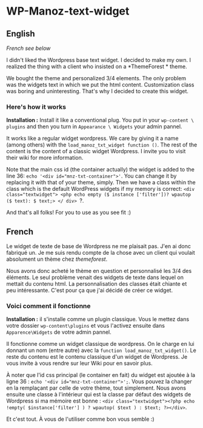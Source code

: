 WP-Manoz-text-widget
====================

English
-------

*French see below*

I didn't liked the Wordpress base text widget. I decided to make my own.
I realized the thing with a client who insisted on a *ThemeForest * theme.

We bought the theme and personalized 3/4 elements. The only problem was the widgets text in which we put the html content. Customization class was boring and uninteresting. That's why I decided to create this widget.

### Here's how it works

**Installation :** Install it like a conventional plug. You put in your `wp-content \ plugins` and then you turn in `Appearance \ Widgets` your admin pannel.

It works like a regular widget wordpress. We care by giving it a name (among others) with the `load_manoz_txt_widget function ()`.
The rest of the content is the content of a classic widget Wordpress. I invite you to visit their wiki for more information.

Note that the main css id (the container actually) the widget is added to the line 36: `echo '<div id="mnz-txt-container">'`. You can change it by replacing it with that of your theme, simply.
Then we have a class within the class which is the default WordPress widgets if my memory is correct: `<div class="textwidget"> <php echo empty ($ instance ['filter'])? wpautop ($ text): $ text;> </ div> `?.

And that's all folks! For you to use as you see fit :)

French
------

Le widget de texte de base de Wordpress ne me plaisait pas. J'en ai donc fabriqué un.
Je me suis rendu compte de la chose avec un client qui voulait absolument un thème chez *themeforest*.

Nous avons donc acheté le thème en question et personnalisé les 3/4 des éléments. Le seul problème venait des widgets de texte dans lequel on mettait du contenu html. La personnalisation des classes était chiante et peu intéressante. C'est pour ça que j'ai décidé de créer ce widget.

### Voici comment il fonctionne

**Installation :** il s'installe comme un plugin classique. Vous le mettez dans votre dossier `wp-content\plugins` et vous l'activez ensuite dans `Apparence\Widgets` de votre admin pannel.

Il fonctionne comme un widget classique de wordpress. On le charge en lui donnant un nom (entre autre) avec la `function load_manoz_txt_widget()`.
Le reste du contenu est le contenu classique d'un widget de Wordpress. Je vous invite à vous rendre sur leur Wiki pour en savoir plus.

À noter que l'id css principal (le container en fait) du widget est ajoutée à la ligne 36 : `echo '<div id="mnz-txt-container">';`. Vous pouvez la changer en la remplaçant par celle de votre thème, tout simplement.
Nous avons ensuite une classe à l'intérieur qui est la classe par défaut des widgets de Wordpress si ma mémoire est bonne : `<div class="textwidget"><?php echo !empty( $instance['filter'] ) ? wpautop( $text ) : $text; ?></div>`.

Et c'est tout. À vous de l'utiliser comme bon vous semble :)